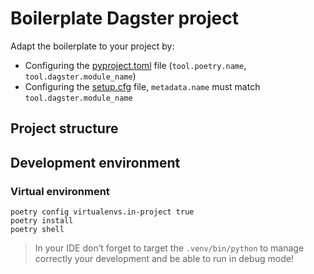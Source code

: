 # Boilerplate Dagster project

Adapt the boilerplate to your project by:
- Configuring the [pyproject.toml](pyproject.toml) file (`tool.poetry.name`, `tool.dagster.module_name`)
- Configuring the [setup.cfg](setup.cfg) file, `metadata.name` must match `tool.dagster.module_name`

## Project structure




## Development environment

### Virtual environment

```console
poetry config virtualenvs.in-project true
poetry install
poetry shell
```

> In your IDE don’t forget to target the `.venv/bin/python` to manage correctly your development and be able to run in debug mode!

